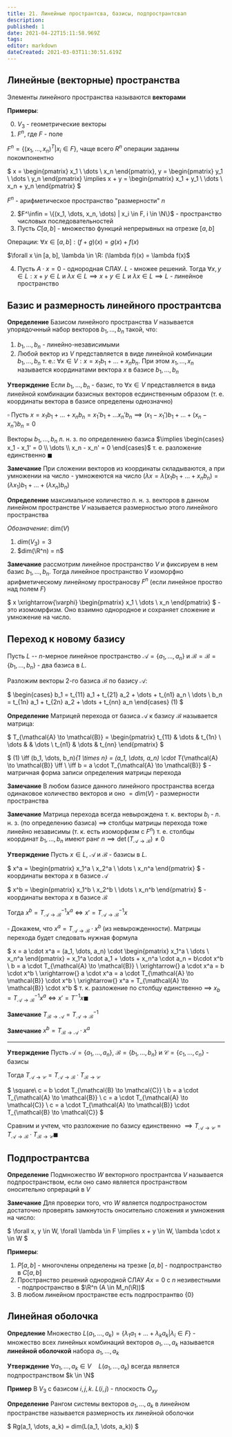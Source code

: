```yaml
---
title: 21. Линейные пространтсва, базисы, подпространтсвап
description: 
published: 1
date: 2021-04-22T15:11:58.969Z
tags: 
editor: markdown
dateCreated: 2021-03-03T11:30:51.619Z
---
```


## Линейные (векторные) пространства

Элементы линейного пространства называются **векторами**

**Примеры**:

0. $V_3$ - геометрические векторы
1. $F^n$, где $F$ - поле

$F^n = \{(x_1, \dots, x_n)^T | x_i \in F\}$, чаще всего $R^n$ операции заданны покомпонентно

$
x = \begin{pmatrix}
x_1 \\
\dots \\
x_n
\end{pmatrix}, 
y = \begin{pmatrix}
y_1 \\
\dots \\
y_n
\end{pmatrix} \implies 
x + y = \begin{pmatrix}
x_1 + y_1 \\
\dots \\
x_n + y_n
\end{pmatrix}
$

$F^n$ - арифметическое пространство "размерности" $n$

2. $F^\infin = \{(x_1, \dots, x_n, \dots) | x_i \in F, i \in \N\}$ - пространство числовых последовательностей
3. Пусть $C[a, b]$ - множество функций непрерывных на отрезке $[a, b]$

Операции: $\forall x \in [a, b]: (f + g)(x) = g(x) + f(x)$

$\forall x \in [a, b], \lambda \in \R: (\lambda f)(x) = \lambda f(x)$

4. Пусть $A \cdot x = 0$ - однородная СЛАУ. $L$ - множее решений. Тогда $\forall x, y \in L: x + y \in L$ и $\lambda x \in L \implies x + y \in L$ и $\lambda x \in L \implies L$ - линейное пространство

## Базис и размерность линейного пространтсва

**Определение** Базисом линейного пространства $V$ называется упорядочнный набор векторов $b_1, \dots, b_n$ такой, что:

1. $b_1, \dots, b_n$ - линейно-независимыми
2. Любой вектор из $V$ представляется в виде линейной комбинации $b_1, \dots, b_n$ т. е.: $\forall x \in V: x = x_1 b_1 + \dots + x_n b_n$. При этом $x_1, \dots, x_n$ называется координатами вектора $x$ в базисе $b_1, \dots, b_n$

**Утверждение** Если $b_1, \dots, b_n$ - базис, то $\forall x \in V$ представляется в вида линейной комбинации базисных векторов есдинственным образом (т. е. координаты вектора в базисе определены однозначно)

$\square$ Пусть $x = x_1 b_1 + \dots + x_n b_n = x_1' b_1 + \dots x_n' b_n \implies (x_1 - x_1')b_1 + \dots + (x_n - x_n')b_n = 0$

Векторы $b_1, \dots, b_n$ л. н. з. по определениею базиса $\implies \begin{cases}
x_1 - x_1' = 0 \\
\dots \\
x_n - x_n' = 0
\end{cases}$ т. е. разложение единственно $\blacksquare$

**Замечание** При сложении векторов из координаты складываются, а при умножении на число - умножеются на число ($\lambda x = \lambda(x_1 b_1 + \dots + x_n b_n) = (\lambda x_1) b_1 + \dots + (\lambda x_n) b_n$)

**Определение** максимальное количество л. н. з. векторов в данном линейном пространстве $V$ называется размерностью этого линейного пространства

*Обозначение*: $\text{dim}(V)$

1. $dim(V_3) = 3$
2. $dim(\R^n) = n$

**Замечание** рассмотрим линейное пространство $V$ и фиксируем в нем базис $b_1, \dots, b_n$. Тогда линейное пространство $V$ изоморфно арифметическому линейному пространосву $F^n$ (если линейное проство над полем $F$)

$
x \xrightarrow{\varphi} 
\begin{pmatrix}
x_1 \\
\dots \\
x_n
\end{pmatrix}
$ - это изомомрфизм. Оно взаимно однородное и сохраняет сложение и умножение на число.

## Переход к новому базису

Пусть $L$ -- $n$-мерное линейное пространство $\mathcal{A} = \{a_1, \dots, a_n\}$ и $\mathcal{B} = \mathcal{B} = \{b_1, \dots, b_n\}$ - два базиса в $L$.

Разложим векторы 2-го базиса $\mathcal{B}$ по базису $\mathcal{A}$:

$
\begin{cases}
b_1 = t_{11} a_1 + t_{21} a_2 + \dots + t_{n1} a_n \\
\dots \\
b_n = t_{1n} a_1 + t_{2n} a_2 + \dots + t_{nn} a_n
\end{cases} (1)
$

**Определение** Матрицей перехода от базиса $\mathcal{A}$ к базису $\mathcal{B}$ называется матрица:

$
T_{\mathcal{A} \to \mathcal{B}} = \begin{pmatrix}
t_{11} & \dots & t_{1n} \\
\dots &  & \dots \\
t_{n1} & \dots & t_{nn}
\end{pmatrix}
$

$
(1) \iff (b_1, \dots, b_n)_{1 \times n} = (a_1, \dots, a_n) \cdot T_{\mathcal{A} \to \mathcal{B}} \iff \\
\iff b = a \cdot T_{\mathcal{A} \to \mathcal{B}}
$ - матричная форма записи определения матрицы перехода

**Замечание** В любом базисе данного линейного пространства всегда одинаковое количество векторов и оно $= dim(V)$ - размерности пространства

**Замечание** Матрица перехода всегда невырождена т. к. векторы $b_i$ - л. н. з. (по определению базиса) $\implies$ столбцы матрицы перехода тоже линейно независимы (т. к. есть изоморфизм с $F^n$) т. е. столбцы координат $b_1, \dots, b_n$ имеют ранг $n \implies \det(T_{\mathcal{A} \to \mathcal{B}}) \not= 0$

**Утверждение** Пусть $x \in L$, $\mathcal{A}$ и $\mathcal{B}$ - базисы в $L$.

$
x^a = \begin{pmatrix}
x_1^a \\ x_2^a \\ \dots \\ x_n^a
\end{pmatrix}
$ - координаты вектора $x$ в базисе $\mathcal{A}{}$

$
x^b = \begin{pmatrix}
x_1^b \\ x_2^b \\ \dots \\ x_n^b
\end{pmatrix}
$ - координаты вектора $x$ в базисе $\mathcal{B}{}$

Тогда $x^b = T_{\mathcal{A} \to \mathcal{B}}^{-1} x^a \iff x' = T_{\mathcal{A} \to \mathcal{B}}^{-1} x$

$\square$ Докажем, что $x^a = T_{\mathcal{A} \to \mathcal{B}} \cdot x^b$ (из невырожденности). Матрицы перехода будет следовать нужная формула

$
x = a \cdot x^a = (a_1, \dots, a_n) \cdot \begin{pmatrix}
x_1^a \\
\dots \\
x_n^a
\end{pmatrix} = x_1^a \cdot a_1 + \dots + x_n^a \cdot a_n = b\cdot x^b \\
b = a \cdot T_{\mathcal{A} \to \mathcal{B}} \\
\xrightarrow{} a \cdot x^a = b  \cdot x^b \\
\xrightarrow{} a \cdot x^a = a \cdot T_{\mathcal{A} \to \mathcal{B}} \cdot x^b \\
\xrightarrow{} x^a = T_{\mathcal{A} \to \mathcal{B}} \cdot x^b
$ т. к. разложение по столбцу единственно 
$\implies$
$x_b = T_{\mathcal{A} \to \mathcal{B}}^{-1} x^a \iff x' = T^{-1} x \blacksquare$

**Замечание** $T_{\mathcal{B} \to \mathcal{A}} = T_{\mathcal{A} \to \mathcal{B}}^{-1} {}$

**Замечание** $x^b = T_{\mathcal{B} \to \mathcal{A}} \cdot x^a$

---

**Утверждение** Пусть $\mathcal{A} = \{a_1, \dots, a_n\}$, $\mathcal{B} = \{b_1, \dots, b_n\}$ и $\mathcal{C} = \{c_1, \dots, c_n\}$ - базисы

Тогда $T_{\mathcal{A} \to \mathcal{C}} = T_{\mathcal{A} \to \mathcal{B}} \cdot T_{\mathcal{B} \to \mathcal{C}}$

$
\square\ c = b \cdot T_{\mathcal{B} \to \mathcal{C}} \\
b = a \cdot T_{\mathcal{A} \to \mathcal{B}} \\
c = a \cdot T_{\mathcal{A} \to \mathcal{C}} \\
c = a \cdot T_{\mathcal{A} \to \mathcal{B}} \cdot T_{\mathcal{B} \to \mathcal{C}}
$

Сравним и учтем, что разложение по базису единственно $\implies T_{\mathcal{A} \to \mathcal{C}} = T_{\mathcal{A} \to \mathcal{B}} \cdot T_{\mathcal{B} \to \mathcal{C}} \blacksquare$

## Подпространтсва

**Определение** Подмножество $W$ векторного пространтсва $V$ называется подпространством, если оно само является пространством оносительно опрераций в $V$

**Замечание** Для проверки того, что $W$ является подпространостом достаточно проверять замкнутость оносительно сложения и умножения на число:

$
\forall x, y \in W, \forall \lambda \in F \implies x + y \in W, \lambda \cdot x \in W
$

**Примеры**:
1. $P[a, b]$ - многочлены определены на трезке $[a, b]$ - подпространство в $C[a, b]$
2. Пространство решений однородной СЛАУ $Ax = 0$ с $n$ незивестными - подпространство в $\R^n (A \in M_n(\R))$
3. В любом линейном пространстве есть подпространтво $\{0\}{}$

## Линейная оболочка

**Опредление** Множество $L(a_1, \dots, a_k) = \{\lambda_1 a_1 + \dots + \lambda_k a_k | \lambda_i \in F\}$ - множество всех линейных комбинаций векторов $a_1, \dots, a_k$ называется **линейной оболочкой** набора $a_1, \dots, a_k$

**Утверждение** $\forall a_1, \dots, a_k \in V \quad L(a_1, \dots, a_k)$ всегда является подпространством $k \in \N$

**Пример** В $V_3$ с базисом $i, j, k$. $L(i, j)$ - плоскость $O_{xy}{}$

**Определение** Рангом системы векторов $a_1, \dots, a_k$ в линейном пространстве называется размерность их линейной оболочки

$
Rg(a_1, \dots, a_k) = dim(L(a_1, \dots, a_k))
$
